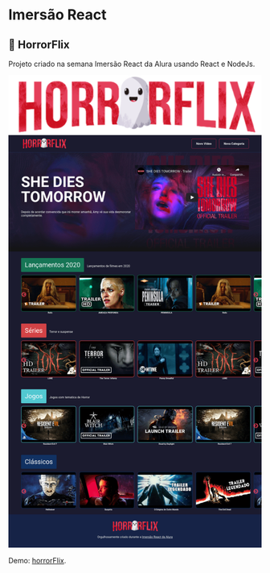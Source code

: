 # Imersão React
## :ghost: HorrorFlix
Projeto criado na semana Imersão React da Alura usando React e NodeJs.

<img src="https://github.com/kleberMRocha/HorrorFlix/blob/master/src/assets/img/logo.png" alt="hororFlix">
<img src="https://github.com/kleberMRocha/HorrorFlix/blob/master/src/assets/img/screencapture.png" alt="horrorFlix">

Demo: [horrorFlix](https://lucasflix.vercel.app/).

